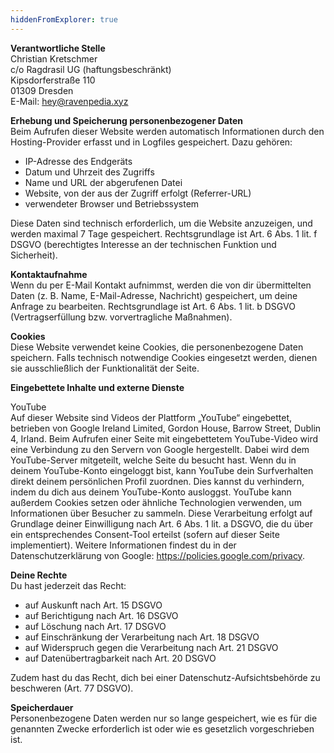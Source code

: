 ```yaml
---
hiddenFromExplorer: true
---
```

**Verantwortliche Stelle**  
Christian Kretschmer  
c/o Ragdrasil UG (haftungsbeschränkt)  
Kipsdorferstraße 110  
01309 Dresden  
E-Mail: hey@ravenpedia.xyz  

**Erhebung und Speicherung personenbezogener Daten**  
Beim Aufrufen dieser Website werden automatisch Informationen durch den Hosting-Provider erfasst und in Logfiles gespeichert. Dazu gehören:

- IP-Adresse des Endgeräts
- Datum und Uhrzeit des Zugriffs
- Name und URL der abgerufenen Datei
- Website, von der aus der Zugriff erfolgt (Referrer-URL)
- verwendeter Browser und Betriebssystem

Diese Daten sind technisch erforderlich, um die Website anzuzeigen, und werden maximal 7 Tage gespeichert. Rechtsgrundlage ist Art. 6 Abs. 1 lit. f DSGVO (berechtigtes Interesse an der technischen Funktion und Sicherheit).

**Kontaktaufnahme**  
Wenn du per E-Mail Kontakt aufnimmst, werden die von dir übermittelten Daten (z. B. Name, E-Mail-Adresse, Nachricht) gespeichert, um deine Anfrage zu bearbeiten. Rechtsgrundlage ist Art. 6 Abs. 1 lit. b DSGVO (Vertragserfüllung bzw. vorvertragliche Maßnahmen).

**Cookies**  
Diese Website verwendet keine Cookies, die personenbezogene Daten speichern. Falls technisch notwendige Cookies eingesetzt werden, dienen sie ausschließlich der Funktionalität der Seite.

**Eingebettete Inhalte und externe Dienste**  

YouTube  
Auf dieser Website sind Videos der Plattform „YouTube“ eingebettet, betrieben von Google Ireland Limited, Gordon House, Barrow Street, Dublin 4, Irland. Beim Aufrufen einer Seite mit eingebettetem YouTube-Video wird eine Verbindung zu den Servern von Google hergestellt. Dabei wird dem YouTube-Server mitgeteilt, welche Seite du besucht hast.
Wenn du in deinem YouTube-Konto eingeloggt bist, kann YouTube dein Surfverhalten direkt deinem persönlichen Profil zuordnen. Dies kannst du verhindern, indem du dich aus deinem YouTube-Konto ausloggst.
YouTube kann außerdem Cookies setzen oder ähnliche Technologien verwenden, um Informationen über Besucher zu sammeln. Diese Verarbeitung erfolgt auf Grundlage deiner Einwilligung nach Art. 6 Abs. 1 lit. a DSGVO, die du über ein entsprechendes Consent-Tool erteilst (sofern auf dieser Seite implementiert). Weitere Informationen findest du in der Datenschutzerklärung von Google: https://policies.google.com/privacy.

**Deine Rechte**  
Du hast jederzeit das Recht:

- auf Auskunft nach Art. 15 DSGVO
- auf Berichtigung nach Art. 16 DSGVO
- auf Löschung nach Art. 17 DSGVO
- auf Einschränkung der Verarbeitung nach Art. 18 DSGVO
- auf Widerspruch gegen die Verarbeitung nach Art. 21 DSGVO
- auf Datenübertragbarkeit nach Art. 20 DSGVO

Zudem hast du das Recht, dich bei einer Datenschutz-Aufsichtsbehörde zu beschweren (Art. 77 DSGVO).

**Speicherdauer**  
Personenbezogene Daten werden nur so lange gespeichert, wie es für die genannten Zwecke erforderlich ist oder wie es gesetzlich vorgeschrieben ist.